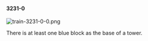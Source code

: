 #### 3231-0
![train-3231-0-0.png](https://github.com/lil-lab/nlvr/raw/master/nlvr/train/images/74/train-3231-0-0.png "train-3231-0-0.png")

There is at least one blue block as the base of a tower.